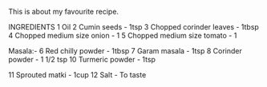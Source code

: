 This is about my favourite recipe.

INGREDIENTS
1 Oil 2 Cumin seeds - 1tsp 3 Chopped corinder leaves - 1tbsp 4 Chopped medium size onion - 1 5 Chopped medium size tomato - 1

Masala:- 6 Red chilly powder - 1tbsp 7 Garam masala - 1tsp 8 Corinder powder - 1 1/2 tsp 10 Turmeric powder - 1tsp

11 Sprouted matki - 1cup 12 Salt - To taste
